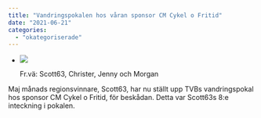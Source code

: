 ```yaml
---
title: "Vandringspokalen hos våran sponsor CM Cykel o Fritid"
date: "2021-06-21"
categories: 
  - "okategoriserade"
---
```


- ![](http://www.turfvasterbotten.se/wp-content/uploads/2021/06/tvb-pokalen-med-cm-cykel.jpg?w=768)
    
    Fr.vä: Scott63, Christer, Jenny och Morgan
    

Maj månads regionsvinnare, Scott63, har nu ställt upp TVBs vandringspokal hos sponsor CM Cykel o Fritid, för beskådan. Detta var Scott63s 8:e inteckning i pokalen.
